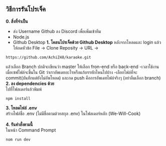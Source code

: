 ﻿## วิธีการรันโปรเจ็ค
**0. สิ่งที่จำเป็น**
- ส่ง Username Github ลง Discord เพื่อเพิ่มเข้าทีม
- Node.js
- Github Desktop
**1. โคลนโปรเจ็คด้วย Github Desktop**
หลังจากโหลดและ login แล้วให้กดหัวข้อ File -> Clone Reposity -> URL ->
```console
https://github.com/AchiZ48/karaoke.git
```
แล้วเลือก Branch ปกติจะเขียนว่า master ให้เลือก fron-end หรือ back-end
-เวลาใช้งานเมื่อเซฟไฟล์จะขึ้นใน Git ว่าเราอัพเดทอะไรหรือแก้บรรทักไหนไปบ้าง
-เลือกไฟล์ที่จะ commit(บันทึกแต่ยังไม่อัพโหลด) และกด push คือการอัพเดทไฟล์จริงๆ (อย่าลืมเลือก branch)
**2. ลง dependencies ด้วย**<br>
ไปที่โฟลเดอร์แล้วพิมพ์<br>
```console
npm install
```
**3. โหลดไฟล์ .env**<br>
สร้างไฟล์ชื่อ .env (ไม่มีชื่อตามด้วยสกุล .env) ในโฟลเดอร์หลัก (We-Will-Cook)<br>
<br>
**4. รันคำสั่งตามนี้**<br>
ในหน้า Command Prompt<br>
```console
nom run dev
```